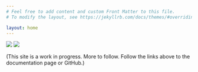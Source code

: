 ```yaml
---
# Feel free to add content and custom Front Matter to this file.
# To modify the layout, see https://jekyllrb.com/docs/themes/#overriding-theme-defaults

layout: home
---
```

[![](https://img.shields.io/badge/Documentation-blue)](https://heplean.github.io/HepLean/docs)
[![](https://img.shields.io/badge/GitHub-blue)](https://github.com/HEPLean/HepLean)

(This site is a work in progress. More to follow. Follow the links above to 
the documentation page or GitHub.)

